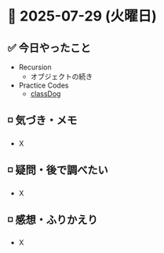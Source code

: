 # 📅 2025-07-29 (火曜日)

## ✅ 今日やったこと

- Recursion
  - オブジェクトの続き
- Practice Codes
  - [classDog](/journal/2025/07/practice_codes/classDog.py)

## ◽️ 気づき・メモ

- X

## ◽️ 疑問・後で調べたい

- X

## ◽️ 感想・ふりかえり

- X
